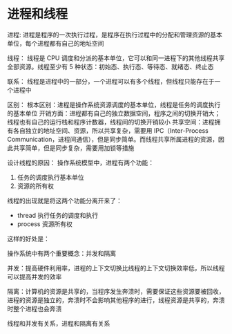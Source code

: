 # 进程和线程

进程:
进程是程序的一次执行过程，是程序在执行过程中的分配和管理资源的基本单位，每个进程都有自己的地址空间

线程：
线程是 CPU 调度和分派的基本单位，它可以和同一进程下的其他线程共享全部资源。线程至少有 5 种状态：初始态、执行态、等待态、就绪态、终止态

联系：
线程是进程中的一部分，一个进程可以有多个线程，但线程只能存在于一个进程中

区别：
根本区别：进程是操作系统资源调度的基本单位，线程是任务的调度执行的基本单位
开销方面：进程都有自己的独立数据空间，程序之间的切换开销大；线程也有自己的运行栈和程序计数器，线程间的切换开销较小
共享空间：进程拥有各自独立的地址空间、资源，所以共享复杂，需要用 IPC（Inter-Process Communication，进程间通信），但是同步简单。而线程共享所属进程的资源，因此共享简单，但是同步复杂，需要用加锁等措施

设计线程的原因：
操作系统模型中，进程有两个功能：

1. 任务的调度执行基本单位
2. 资源的所有权

线程的出现就是将这两个功能分离开来了：

- thread 执行任务的调度和执行
- process 资源所有权

这样的好处是：

操作系统中有两个重要概念：并发和隔离

并发：提高硬件利用率，进程的上下文切换比线程的上下文切换效率低，所以线程可以提高并发的效率

隔离：计算机的资源是共享的，当程序发生奔溃时，需要保证这些资源要被回收，进程的资源是独立的，奔溃时不会影响其他程序的进行，线程资源是共享的，奔溃时整个进程也会奔溃

线程和并发有关系，进程和隔离有关系
